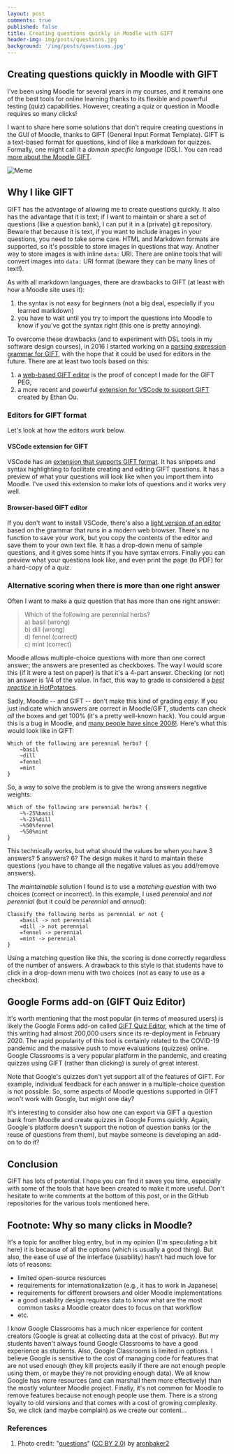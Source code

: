 ```yaml
---
layout: post
comments: true
published: false
title: Creating questions quickly in Moodle with GIFT
header-img: img/posts/questions.jpg
background: '/img/posts/questions.jpg'
---
```


## Creating questions quickly in Moodle with GIFT

I've been using Moodle for several years in my courses, and it remains one of the best tools for online learning thanks to its flexible and powerful testing (quiz) capabilities. 
However, creating a quiz or question in Moodle requires so many clicks!

I want to share here some solutions that don't require creating questions in the GUI of Moodle, thanks to GIFT (General Input Format Template). 
GIFT is a text-based format for questions, kind of like a markdown for quizzes. 
Formally, one might call it a *domain specific language* (DSL).
You can read [more about the Moodle GIFT](https://docs.moodle.org/en/GIFT_format).

![Meme](https://www.plantuml.com/plantuml/svg/ZP5RQy9048NVyoiMN_gK2m6XY1NJc9RYhQZGbq1PDsDSifUmEz9QyRztJQWLMsZtOH_ETsRc33EqI0tkf21JaE1PHWMGA8WzMt5LKqCbkQUiAetUgIBLGXloQ03K1RUuTpKM3MUdHXTa11kw4xY2Tqm4BvK4XOIv3ynFruDMEACII68u5TxDjs6c4VxemGIrbXmyujvrNZHKMMTpDItNfW3pEpk5QCdBbYCqsiPfosR7jHR5MRBy0qWSHOs0BXwzZdVqsbYTFfTbRujOzyAG2UxceI_usb2p3vYM8PUq1FjQXHL0xRiJI9yP_QRyYtZ--hpMFsr-t0rgLHwQczv5GVSuoDKuovvpbIQJQQxwfnLwjz4WcOsSDdbAnsIIBPTaDV-2iQFf8ajM6PdE5rc7K4iIRmYgS9V-1000 "Meme")

## Why I like GIFT

GIFT has the advantage of allowing me to create questions quickly. 
It also has the advantage that it is text; if I want to maintain or share a set of questions (like a question bank), I can put it in a (private) git repository.
Beware that because it is text, if you want to include images in your questions, you need to take some care. 
HTML and Markdown formats are supported, so it's possible to store images in questions that way.
Another way to store images is with inline `data:` URI. 
There are online tools that will convert images into `data:` URI format (beware they can be many lines of text!). 

As with all markdown languages, there are drawbacks to GIFT (at least with how a Moodle site uses it):

1. the syntax is not easy for beginners (not a big deal, especially if you learned markdown)
2. you have to wait until you try to import the questions into Moodle to know if you've got the syntax right (this one is pretty annoying). 

To overcome these drawbacks (and to experiment with DSL tools in my software design courses), in 2016 I started working on a [parsing expression grammar for GIFT](https://github.com/fuhrmanator/GIFT-grammar-PEG.js), with the hope that it could be used for editors in the future. 
There are at least two tools based on this: 

1. a [web-based GIFT editor](https://fuhrmanator.github.io/GIFT-grammar-PEG.js/editor/editor.html) is the proof of concept I made for the GIFT PEG, 
2. a more recent and powerful [extension for VSCode to support GIFT](https://marketplace.visualstudio.com/items?itemName=ethan-ou.vscode-gift-pack&ssr=false#overview) created by Ethan Ou.

### Editors for GIFT format

Let's look at how the editors work below.

#### VSCode extension for GIFT

VSCode has an [extension that supports GIFT format](https://marketplace.visualstudio.com/items?itemName=ethan-ou.vscode-gift-pack&ssr=false#overview). It has snippets and syntax highlighting to facilitate creating and editing GIFT questions. 
It has a preview of what your questions will look like when you import them into Moodle. 
I've used this extension to make lots of questions and it works very well.

#### Browser-based GIFT editor

If you don't want to install VSCode, there's also a [light version of an editor](https://fuhrmanator.github.io/GIFT-grammar-PEG.js/docs/editor/editor.html) based on the grammar that runs in a modern web browser. 
There's no function to save your work, but you copy the contents of the editor and save them to your own text file. 
It has a drop-down menu of sample questions, and it gives some hints if you have syntax errors. Finally you can preview what your questions look like, and even print the page (to PDF) for a hard-copy of a quiz.

### Alternative scoring when there is more than one right answer

Often I want to make a quiz question that has more than one right answer:

> Which of the following are perennial herbs?  
>  a) basil (wrong)  
>  b) dill (wrong)  
>  d) fennel (correct)  
>  c) mint (correct)

Moodle allows multiple-choice questions with more than one correct answer; the answers are presented as checkboxes. The way I would score this (if it were a test on paper) is that it's a 4-part answer. Checking (or not) an answer is 1/4 of the value. In fact, this way to grade is considered a [*best practice* in HotPotatoes](http://hotpot.uvic.ca/howto/msquestion.htm). 

Sadly, Moodle -- and GIFT -- don't make this kind of grading *easy*. 
If you just indicate which answers are correct in Moodle/GIFT, students can check *all* the boxes and get 100% (it's a pretty well-known hack). 
You could argue this is a bug in Moodle, and [many people have since 2006!](https://moodle.org/mod/forum/discuss.php?d=39785). 
Here's what this would look like in GIFT:

```
Which of the following are perennial herbs? {
    ~basil
    ~dill
    =fennel
    =mint
}
```

So, a way to solve the problem is to give the wrong answers negative weights: 

```
Which of the following are perennial herbs? {
    ~%-25%basil
    ~%-25%dill
    ~%50%fennel
    ~%50%mint
}
```

This technically works, but what should the values be when you have 3 answers? 5 answers? 6? 
The design makes it hard to maintain these questions (you have to change all the negative values as you add/remove answers).

The *maintainable* solution I found is to use a *matching question* with two choices (correct or incorrect). 
In this example, I used *perennial* and *not perennial* (but it could be *perennial* and *annual*):
```
Classify the following herbs as perennial or not {
    =basil -> not perennial
    =dill -> not perennial
    =fennel -> perennial
    =mint -> perennial
}
```

Using a matching question like this, the scoring is done correctly regardless of the number of answers. 
A drawback to this style is that students have to click in a drop-down menu with two choices (not as easy to use as a checkbox).

## Google Forms add-on (GIFT Quiz Editor)

It's worth mentioning that the most popular (in terms of measured users) is likely the Google Forms add-on called [GIFT Quiz Editor](https://gsuite.google.com/marketplace/app/gift_quiz_editor/1038395345285), which at the time of this writing had almost 200,000 users since its re-deployment in February 2020.
The rapid popularity of this tool is certainly related to the COVID-19 pandemic and the massive push to move evaluations (quizzes) online. 
Google Classrooms is a very popular platform in the pandemic, and creating quizzes using GIFT (rather than clicking) is surely of great interest.

Note that Google's quizzes don't yet support all of the features of GIFT. 
For example, individual feedback for each answer in a multiple-choice question is not possible.
So, some aspects of Moodle questions supported in GIFT won't work with Google, but might one day?

It's interesting to consider also how one can export via GIFT a question bank from Moodle and create quizzes in Google Forms quickly. 
Again, Google's platform doesn't support the notion of question banks (or the reuse of questions from them), but maybe someone is developing an add-on to do it?

## Conclusion

GIFT has lots of potential. 
I hope you can find it saves you time, especially with some of the tools that have been created to make it more useful.
Don't hesitate to write comments at the bottom of this post, or in the GitHub repositories for the various tools mentioned here.

## Footnote: Why so many clicks in Moodle?

It's a topic for another blog entry, but in my opinion (I'm speculating a bit here) it is because of all the options (which is usually a good thing). 
But also, the ease of use of the interface (usability) hasn't had much love for lots of reasons: 

- limited open-source resources
- requirements for internationalization (e.g., it has to work in Japanese)
- requirements for different browsers and older Moodle implementations
- a good usability design requires data to know what are the most common tasks a Moodle creator does to focus on that workflow
- etc. 

I know Google Classrooms has a much nicer experience for content creators (Google is great at collecting data at the cost of privacy).
But my students haven't always found Google Classrooms to have a good experience as students.
Also, Google Classrooms is limited in options. 
I believe Google is sensitive to the cost of managing code for features that are not used enough (they kill projects easily if there are not enough people using them, or maybe they're not providing enough data). 
We all know Google has more resources (and can marshall them more effectively) than the mostly volunteer Moodle project. 
Finally, it's not common for Moodle to remove features because not enough people use them. 
There is a strong loyalty to old versions and that comes with a cost of growing complexity.
So, we click (and maybe complain) as we create our content...

### References

1. Photo credit: "[questions](https://www.flickr.com/photos/144152028@N08/33888154296/)" ([CC BY 2.0](https://creativecommons.org/licenses/by/2.0/)) by [aronbaker2](https://www.flickr.com/people/144152028@N08/)